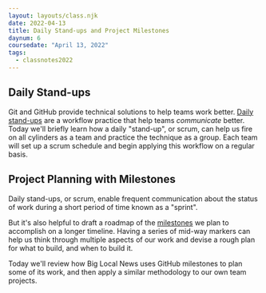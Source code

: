 ```yaml
---
layout: layouts/class.njk
date: 2022-04-13
title: Daily Stand-ups and Project Milestones
daynum: 6
coursedate: "April 13, 2022"
tags:
  - classnotes2022
---
```


## Daily Stand-ups

Git and GitHub provide technical solutions to help teams work better. [Daily stand-ups](../../topics/daily_standup/) are a workflow practice that help teams *communicate* better. Today we'll briefly learn how a daily "stand-up", or scrum, can help us fire on all cylinders as a team and practice the technique as a group.  Each team will set up a scrum schedule and begin applying this workflow on a regular basis.

## Project Planning with Milestones

Daily stand-ups, or scrum, enable frequent communication about the status of work during a short period of time known as a "sprint".

But it's also helpful to draft a roadmap of the [milestones](../../topics/milestones/) we plan to accomplish on a longer timeline. Having a series of mid-way markers can help us think through multiple aspects of our work and devise a rough plan for what to build, and when to build it.

Today we'll review how Big Local News uses GitHub milestones to plan some of its work, and then apply a similar methodology to our own team projects.

